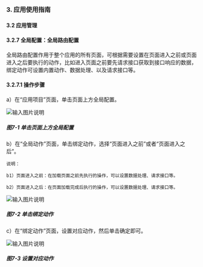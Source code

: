 ### 3. 应用使用指南

#### 3.2 应用管理

#### 3.2.7 全局配置：全局路由配置

全局路由配置作用于整个应用的所有页面，可根据需要设置在页面进入之前或页面进入之后要执行的动作，比如进入页面之前要先请求接口获取到接口响应的数据，绑定动作可设置内置动作、数据处理、以及请求接口等。

#### 3.2.7.1 操作步骤

a）在“应用项目”页面，单击页面上方全局配置。

![输入图片说明](../../../../images/%20SoFlu%EF%BC%88%E5%89%8D%E7%AB%AF%EF%BC%89%E5%85%A8%E8%87%AA%E5%8A%A8%E5%BC%80%E5%8F%91%E5%B9%B3%E5%8F%B0%E6%95%99%E7%A8%8B/1.%20%E6%9C%80%E6%96%B0%E7%89%88%E6%9C%AC%20-%20%E6%9B%B4%E6%96%B0%E6%97%A5%E6%9C%9F%20-%202023.01.10/3.%20%E5%BA%94%E7%94%A8%E4%BD%BF%E7%94%A8%E6%8C%87%E5%8D%97/2.%20%E5%BA%94%E7%94%A8%E7%AE%A1%E7%90%86/7-1.png)

##### 图7-1 单击页面上方全局配置

b）在“全局动作”页面，单击绑定动作，选择“页面进入之前”或者“页面进入之后”。

```
说明：

b1）页面进入之前：在加载页面之前先执行的操作，可以设置数据处理、请求接口等。

b2）页面进入之后：在页面加载完成后执行的操作，可以设置数据处理、请求接口等。
```

![输入图片说明](../../../../images/%20SoFlu%EF%BC%88%E5%89%8D%E7%AB%AF%EF%BC%89%E5%85%A8%E8%87%AA%E5%8A%A8%E5%BC%80%E5%8F%91%E5%B9%B3%E5%8F%B0%E6%95%99%E7%A8%8B/1.%20%E6%9C%80%E6%96%B0%E7%89%88%E6%9C%AC%20-%20%E6%9B%B4%E6%96%B0%E6%97%A5%E6%9C%9F%20-%202023.01.10/3.%20%E5%BA%94%E7%94%A8%E4%BD%BF%E7%94%A8%E6%8C%87%E5%8D%97/2.%20%E5%BA%94%E7%94%A8%E7%AE%A1%E7%90%86/7-2.png)

##### 图7-2 单击绑定动作

c）在“绑定动作”页面，设置对应动作，然后单击确定即可。

![输入图片说明](../../../../images/%20SoFlu%EF%BC%88%E5%89%8D%E7%AB%AF%EF%BC%89%E5%85%A8%E8%87%AA%E5%8A%A8%E5%BC%80%E5%8F%91%E5%B9%B3%E5%8F%B0%E6%95%99%E7%A8%8B/1.%20%E6%9C%80%E6%96%B0%E7%89%88%E6%9C%AC%20-%20%E6%9B%B4%E6%96%B0%E6%97%A5%E6%9C%9F%20-%202023.01.10/3.%20%E5%BA%94%E7%94%A8%E4%BD%BF%E7%94%A8%E6%8C%87%E5%8D%97/2.%20%E5%BA%94%E7%94%A8%E7%AE%A1%E7%90%86/7-3.png)

##### 图7-3 设置对应动作
